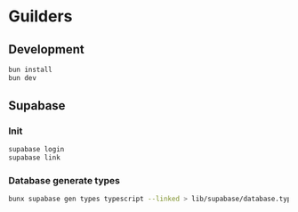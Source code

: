 # Guilders

## Development

```bash
bun install
bun dev
```
## Supabase

### Init

```bash
supabase login
supabase link
```

### Database generate types

```bash
bunx supabase gen types typescript --linked > lib/supabase/database.types.ts
```
